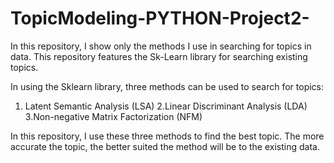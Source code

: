 # TopicModeling-PYTHON-Project2-
In this repository, I show only the methods I use in searching for topics in data. This repository features the Sk-Learn library for searching existing topics.

In using the Sklearn library, three methods can be used to search for topics:

1. Latent Semantic Analysis (LSA)
2.Linear Discriminant Analysis (LDA)
3.Non-negative Matrix Factorization (NFM)

In this repository, I use these three methods to find the best topic. The more accurate the topic, the better suited the method will be to the existing data.
